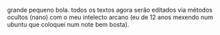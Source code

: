 grande pequeno bola.
todos os textos agora serão editados via métodos ocultos (nano) com o meu intelecto arcano (eu de 12 anos mexendo num ubuntu que coloquei num note bem bosta).


